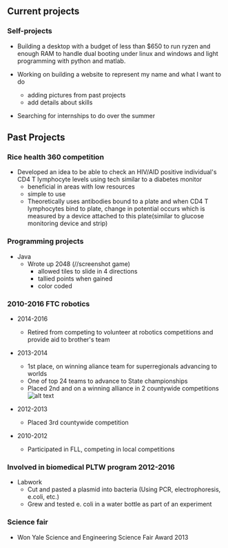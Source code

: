 ## Current projects

<!---### Joined quality of life to work on:- sensors required by a place (need to find out where/who). They need to include less sensors when they measure people's/objects movement as currently the use too many for the data actually needed. The project will focus mainly on programming. - stroller needed by a mother with 2 children with cerebral paralysis ages 5 and 7. She is requesting a lightweight stroller allowing here to take the children out on her own and allow them to sit side by side. The project will rely on mainly the mechanical aspects of a stroller ### Joined engineers without borders to work on: - project that is trying to build an aeroponics system. This project is nearly complete, just require fixes in software and bugs--->

### Self-projects
- Building a desktop with a budget of less than $650 to run ryzen and enough RAM to handle dual booting under linux and windows and light programming with python and matlab. 

- Working on building a website to represent my name and what I want to do
  - adding pictures from past projects
  - add details about skills

- Searching for internships to do over the summer

## Past Projects

### Rice health 360 competition

- Developed an idea to be able to check an HIV/AID positive individual's CD4 T lymphocyte levels using tech similar to a diabetes monitor
  - beneficial in areas with low resources
  - simple to use
  - Theoretically uses antibodies bound to a plate and when CD4 T lymphocytes bind to plate, change in potential occurs which is measured by a device attached to this plate(similar to glucose monitoring device and strip)


### Programming projects
* Java
  * Wrote up 2048 (//screenshot game)
    * allowed tiles to slide in 4 directions
    * tallied points when gained
    * color coded
   
### 2010-2016 FTC robotics
* 2014-2016
  * Retired from competing to volunteer at robotics competitions and provide aid to brother's team

* 2013-2014 
  * 1st place, on winning aliance team for superregionals advancing to worlds
  * One of top 24 teams to advance to State championships
  * Placed 2nd and on a winning alliance in 2 countywide competitions
  ![alt text](http://sashibat.github.io/christ.png)
  

* 2012-2013 
  * Placed 3rd countywide competition
  
* 2010-2012
  * Participated in FLL, competing in local competitions

### Involved in biomedical PLTW program 2012-2016
* Labwork
  * Cut and pasted a plasmid into bacteria (Using PCR, electrophoresis, e.coli, etc.)
  * Grew and tested e. coli in a water bottle as part of an experiment
  
### Science fair

* Won Yale Science and Engineering Science Fair Award 2013

